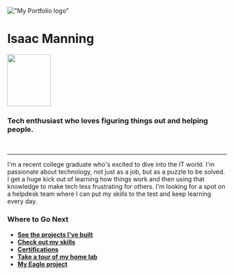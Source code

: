 !["My Portfolio logo"](./logo.png "My Portfolio Logo")


# Isaac Manning

<img src="./_static/photo.jpg" width="100" height="120"/>

### Tech enthusiast who loves figuring things out and helping people.  

<br/>

---

I'm a recent college graduate who's excited to dive into the IT world. I'm passionate about technology, not just as a job, but as a puzzle to be solved. I get a huge kick out of learning how things work and then using that knowledge to make tech less frustrating for others. I'm looking for a spot on a helpdesk team where I can put my skills to the test and keep learning every day.

### Where to Go Next
* [**See the projects I've built**](./projects/index.md)
* [**Check out my skills**](./skills/index.md)
* [**Certifications**](./certifications/index.md)
* [**Take a tour of my home lab**](./home-lab/index.md)
* [**My Eagle project**](./eagle-project/index.md)
